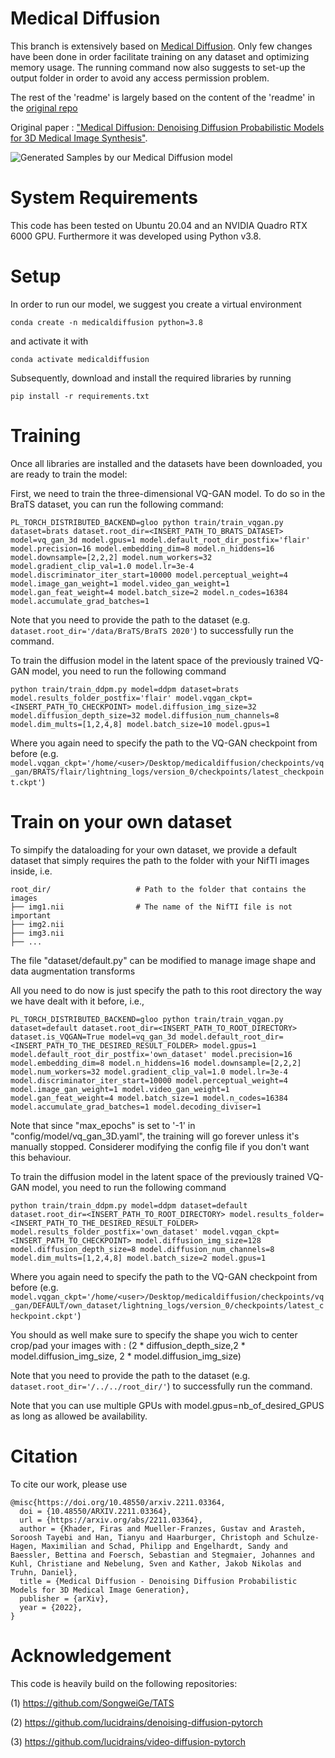 # Medical Diffusion

This branch is extensively based on [Medical Diffusion](https://github.com/FirasGit/medicaldiffusion). Only few changes have been done in order facilitate training on any dataset and optimizing memory usage. The running command now also suggests to set-up the output folder in order to avoid any access permission problem.

The rest of the 'readme' is largely based on the content of the 'readme' in the [original repo](https://github.com/FirasGit/medicaldiffusion)

Original paper : ["Medical Diffusion: Denoising Diffusion Probabilistic Models for 3D Medical Image Synthesis"](https://arxiv.org/abs/2211.03364).

![Generated Samples by our Medical Diffusion model](assets/generated_samples.gif)

# System Requirements
This code has been tested on Ubuntu 20.04 and an NVIDIA Quadro RTX 6000 GPU. Furthermore it was developed using Python v3.8.

# Setup
In order to run our model, we suggest you create a virtual environment 
```
conda create -n medicaldiffusion python=3.8
``` 
and activate it with 
```
conda activate medicaldiffusion
```
Subsequently, download and install the required libraries by running 
```
pip install -r requirements.txt
```

# Training
Once all libraries are installed and the datasets have been downloaded, you are ready to train the model:

First, we need to train the three-dimensional VQ-GAN model. To do so in the BraTS dataset, you can run the following command:

```
PL_TORCH_DISTRIBUTED_BACKEND=gloo python train/train_vqgan.py dataset=brats dataset.root_dir=<INSERT_PATH_TO_BRATS_DATASET> model=vq_gan_3d model.gpus=1 model.default_root_dir_postfix='flair' model.precision=16 model.embedding_dim=8 model.n_hiddens=16 model.downsample=[2,2,2] model.num_workers=32 model.gradient_clip_val=1.0 model.lr=3e-4 model.discriminator_iter_start=10000 model.perceptual_weight=4 model.image_gan_weight=1 model.video_gan_weight=1 model.gan_feat_weight=4 model.batch_size=2 model.n_codes=16384 model.accumulate_grad_batches=1 
```
Note that you need to provide the path to the dataset (e.g. ```dataset.root_dir='/data/BraTS/BraTS 2020'```) to successfully run the command.

To train the diffusion model in the latent space of the previously trained VQ-GAN model, you need to run the following command
```
python train/train_ddpm.py model=ddpm dataset=brats model.results_folder_postfix='flair' model.vqgan_ckpt=<INSERT_PATH_TO_CHECKPOINT> model.diffusion_img_size=32 model.diffusion_depth_size=32 model.diffusion_num_channels=8 model.dim_mults=[1,2,4,8] model.batch_size=10 model.gpus=1
```
Where you again need to specify the path to the VQ-GAN checkpoint from before (e.g. ```model.vqgan_ckpt='/home/<user>/Desktop/medicaldiffusion/checkpoints/vq_gan/BRATS/flair/lightning_logs/version_0/checkpoints/latest_checkpoint.ckpt'```)

# Train on your own dataset
To simpify the dataloading for your own dataset, we provide a default dataset that simply requires the path to the folder with your NifTI images inside, i.e.

    root_dir/					# Path to the folder that contains the images
    ├── img1.nii                # The name of the NifTI file is not important
    ├── img2.nii                    
    ├── img3.nii                     
    ├── ...                    

The file "dataset/default.py" can be modified to manage image shape and data augmentation transforms

All you need to do now is just specify the path to this root directory the way we have dealt with it before, i.e.,

```
PL_TORCH_DISTRIBUTED_BACKEND=gloo python train/train_vqgan.py dataset=default dataset.root_dir=<INSERT_PATH_TO_ROOT_DIRECTORY> dataset.is_VQGAN=True model=vq_gan_3d model.default_root_dir=<INSERT_PATH_TO_THE_DESIRED_RESULT_FOLDER> model.gpus=1 model.default_root_dir_postfix='own_dataset' model.precision=16 model.embedding_dim=8 model.n_hiddens=16 model.downsample=[2,2,2] model.num_workers=32 model.gradient_clip_val=1.0 model.lr=3e-4 model.discriminator_iter_start=10000 model.perceptual_weight=4 model.image_gan_weight=1 model.video_gan_weight=1 model.gan_feat_weight=4 model.batch_size=1 model.n_codes=16384 model.accumulate_grad_batches=1 model.decoding_diviser=1
```

Note that since "max_epochs" is set to '-1' in "config/model/vq_gan_3D.yaml", the training will go forever unless it's manually stopped. Considerer modifying the config file if you don't want this behaviour.

To train the diffusion model in the latent space of the previously trained VQ-GAN model, you need to run the following command
```
python train/train_ddpm.py model=ddpm dataset=default dataset.root_dir=<INSERT_PATH_TO_ROOT_DIRECTORY> model.results_folder=<INSERT_PATH_TO_THE_DESIRED_RESULT_FOLDER> model.results_folder_postfix='own_dataset' model.vqgan_ckpt=<INSERT_PATH_TO_CHECKPOINT> model.diffusion_img_size=128 model.diffusion_depth_size=8 model.diffusion_num_channels=8 model.dim_mults=[1,2,4,8] model.batch_size=2 model.gpus=1
```
Where you again need to specify the path to the VQ-GAN checkpoint from before (e.g. ```model.vqgan_ckpt='/home/<user>/Desktop/medicaldiffusion/checkpoints/vq_gan/DEFAULT/own_dataset/lightning_logs/version_0/checkpoints/latest_checkpoint.ckpt'```)

You should as well make sure to specify the shape you wich to center crop/pad your images with : (2 * diffusion_depth_size,2 * model.diffusion_img_size, 2 * model.diffusion_img_size)

Note that you need to provide the path to the dataset (e.g. ```dataset.root_dir='/../../root_dir/'```) to successfully run the command.

Note that you can use multiple GPUs with model.gpus=nb_of_desired_GPUS as long as allowed be availability.


# Citation
To cite our work, please use
```
@misc{https://doi.org/10.48550/arxiv.2211.03364,
  doi = {10.48550/ARXIV.2211.03364},
  url = {https://arxiv.org/abs/2211.03364},
  author = {Khader, Firas and Mueller-Franzes, Gustav and Arasteh, Soroosh Tayebi and Han, Tianyu and Haarburger, Christoph and Schulze-Hagen, Maximilian and Schad, Philipp and Engelhardt, Sandy and Baessler, Bettina and Foersch, Sebastian and Stegmaier, Johannes and Kuhl, Christiane and Nebelung, Sven and Kather, Jakob Nikolas and Truhn, Daniel},
  title = {Medical Diffusion - Denoising Diffusion Probabilistic Models for 3D Medical Image Generation},
  publisher = {arXiv},
  year = {2022},
}
```


# Acknowledgement
This code is heavily build on the following repositories:

(1) https://github.com/SongweiGe/TATS

(2) https://github.com/lucidrains/denoising-diffusion-pytorch

(3) https://github.com/lucidrains/video-diffusion-pytorch
